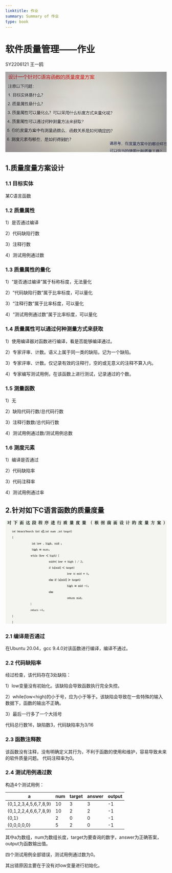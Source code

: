 ```yaml
---
linktitle: 作业
summary: Summary of 作业
type: book
---
```

# 软件质量管理——作业
SY2206121 王一鸥

![image-20220926213222665](作业.assets/image-20220926213222665.png)
## 1.质量度量方案设计
### 1.1 目标实体
某C语言函数

### 1.2 质量属性
1）是否通过编译

2）代码缺陷行数

3）注释行数

4）测试用例通过数

### 1.3 质量属性的量化
1）“是否通过编译”属于标称标度，无法量化

2）“代码缺陷行数”属于比率标度，可以量化

3）“注释行数”属于比率标度，可以量化

4）“测试用例通过数”属于比率标度，可以量化

### 1.4 质量属性可以通过何种测量方式来获取
1）使用编译器对函数进行编译，看是否能够编译通过。

2）专家评审、计数。语义上属于同一类的缺陷，记为一个缺陷。

3）专家评审、计数。仅记录有效的注释行，空的或无意义的注释不算入内。

4）专家编写测试用例，在该函数上进行测试，记录通过的个数。

### 1.5 测量函数
1）无

2）缺陷代码行数/总代码行数

3）注释行数数/总代码行数

4）测试用例通过数/测试用例总数

### 1.6 测度元素
1）编译是否通过

2）代码缺陷率

3）代码注释率

4）测试用例通过率

## 2.针对如下C语言函数的质量度量
![image-1664199164038](作业.assets/作业-1664199164038.jpeg)
### 2.1 编译是否通过
在Ubuntu 20.04，gcc 9.4.0对该函数进行编译，编译不通过。

### 2.2 代码缺陷率
经过检查，该代码存在3处缺陷：

1）low变量没有初始化。该缺陷会导致函数执行完全失控。

2）while(low<high)的小于号，应为小于等于。该缺陷会导致在一些特殊的输入数据下，函数的输出不正确。

3）最后一行多了一个大括号

代码总行数16，缺陷数3，代码缺陷率为3/16

### 2.3 函数注释数
该函数没有注释，没有明确定义其行为，不利于函数的使用和维护，容易导致未来的软件质量问题。
代码注释率为0。

### 2.4 测试用例通过数
构造4个测试用例：

| a                     | num  | target | answer | output |
| --------------------- | ---- | ------ | ------ | ------ |
| {0,1,2,3,4,5,6,7,8,9} | 10   | 3      | 3      | -1     |
| {0,1,2,2,4,6,6,7,8,9} | 10   | 2      | 2      | -1     |
| {0,1}                 | 2    | 0      | 0      | -1     |
| {0,0,0,0,0}           | 5    | 2      | 0      | -1     |

其中a为数组，num为数组长度，target为要查询的数字，answer为正确答案，output为函数输出值。

四个测试用例全部错误，测试用例通过数为0。

其出错原因主要在于没有对low变量进行初始化。
